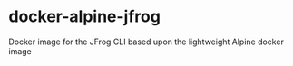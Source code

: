 # docker-alpine-jfrog
Docker image for the JFrog CLI based upon the lightweight Alpine docker image
